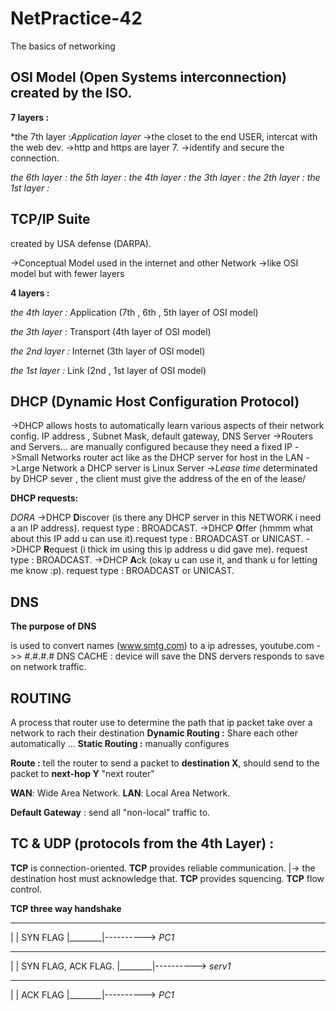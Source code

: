 # NetPractice-42
The basics of networking

## OSI Model (Open Systems interconnection) created by the ISO.

**7 layers :**



*the 7th layer :*Application layer* 
                ->the closet to the end USER, intercat with the web dev.
                ->http and https are layer 7.
                ->identify and secure the connection.

*the 6th layer :*
*the 5th layer :*
*the 4th layer :*
*the 3th layer :*
*the 2th layer :*
*the 1st layer :*

## TCP/IP Suite 
created by USA defense (DARPA).

->Conceptual Model used in the internet and other Network
->like OSI model but with fewer layers

**4 layers :**

*the 4th layer :* Application (7th , 6th , 5th layer of OSI model)

*the 3th layer :* Transport (4th layer of OSI model)

*the 2nd layer :* Internet (3th layer of OSI model)

*the 1st layer :* Link (2nd , 1st layer of OSI model)



## DHCP (Dynamic Host Configuration Protocol)

->DHCP allows hosts to automatically learn various aspects of their network config. IP address , Subnet Mask, default gateway, DNS Server
->Routers and Servers... are manually configured because they need a fixed IP
->Small Networks router act like as the DHCP server for host in the LAN
->Large Network a DHCP server is Linux Server
->*Lease time* determinated by DHCP sever , the client must give the address of the en of the lease/

**DHCP requests:**

*DORA*
->DHCP **D**iscover (is there any DHCP server in this NETWORK i need a an IP address). request type : BROADCAST.
->DHCP **O**ffer (hmmm what about this IP add u can use it).request type : BROADCAST or UNICAST.
->DHCP **R**equest (i thick im using this ip address u did gave me). request type : BROADCAST.
->DHCP **A**ck (okay u can use it, and thank u for letting me know :p). request type : BROADCAST or UNICAST.

## DNS
**The purpose of DNS** 

is used to convert names (www.smtg.com) to a ip adresses, youtube.com ->> #.#.#.# 
DNS CACHE : device will save the DNS dervers responds to save on network traffic.

## ROUTING 

A process that router use to determine the path that ip packet take over a network to rach their destination 
**Dynamic Routing :** Share each other automatically ...
**Static Routing :** manually configures 

**Route :** tell the router to send a packet to **destination X**, should send to the packet to **next-hop Y** "next router"

**WAN**: Wide Area Network.
**LAN**: Local Area Network.

**Default Gateway** : send all "non-local" traffic to.

## TC & UDP (protocols from the 4th Layer) :

**TCP** is connection-oriented.
**TCP** provides reliable communication.
        |-> the destination host must acknowledge that.
**TCP** provides squencing.
**TCP** flow control.



**TCP three way handshake**
 ________
|        |      SYN FLAG
|________|---------->
  *PC1*

 ________
|        |      SYN FLAG, ACK FLAG.
|________|---------->
  *serv1*

 ________
|        |     ACK FLAG
|________|---------->
  *PC1*

